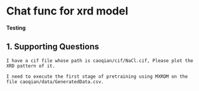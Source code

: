 # Chat func for xrd model

**Testing**
## 1. Supporting Questions
```
I have a cif file whose path is caoqian/cif/NaCl.cif, Please plot the XRD pattern of it.
```

```
I need to execute the first stage of pretraining using MXRDM on the file caoqian/data/GeneratedData.csv.
```

